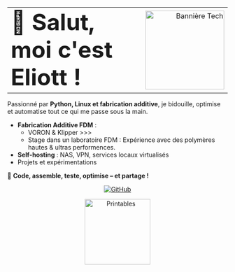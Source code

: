 <table "width:100%; border-collapse:collapse; border:none;">
  <tr>
    <!-- Titre à gauche -->
    <td align="left" valign="middle">
      <span style="font-size:52px;"> 👋 <b>Salut, moi c'est Eliott !</b>
    </td>
    
  <td align="right" valign="middle">
      <img src="https://external-content.duckduckgo.com/iu/?u=https%3A%2F%2Fwallpaperaccess.com%2Ffull%2F2641268.gif&f=1&nofb=1&ipt=ac68333f7d1817be55e516bbe26b4dbb2e48a7b5aba6b067be2f4e13081a5bbc" 
           alt="Bannière Tech" 
           width="180">
    </td>
  </tr>
</table>


Passionné par **Python, Linux et fabrication additive**, je bidouille, optimise et automatise tout ce qui me passe sous la main.  

- **Fabrication Additive FDM** :
    - VORON & Klipper >>>
    - Stage dans un laboratoire FDM : Expérience avec des polymères hautes & ultras performences.
- **Self-hosting** : NAS, VPN, services locaux virtualisés
- Projets et expérimentations

🎯 **Code, assemble, teste, optimise – et partage !**  

<p align="center">
  <a href="https://github.com/EliottJVN" target="_blank">
    <img src="https://img.shields.io/badge/GitHub-000?style=for-the-badge&logo=github" alt="GitHub">
  </a>
</p>
<p align="center">
  <a href="https://www.printables.com/@EliottJVN_2148893" target="_blank">
    <img src="https://external-content.duckduckgo.com/iu/?u=https%3A%2F%2Flogosandtypes.com%2Fwp-content%2Fuploads%2F2024%2F05%2FPrintables.png&f=1&nofb=1&ipt=4b0bd8fb82811ba54cfa0aab5de31c7c10131cfbfd21b13456ede87cf58fa725" alt="Printables" width="150">
  </a>
</p>

